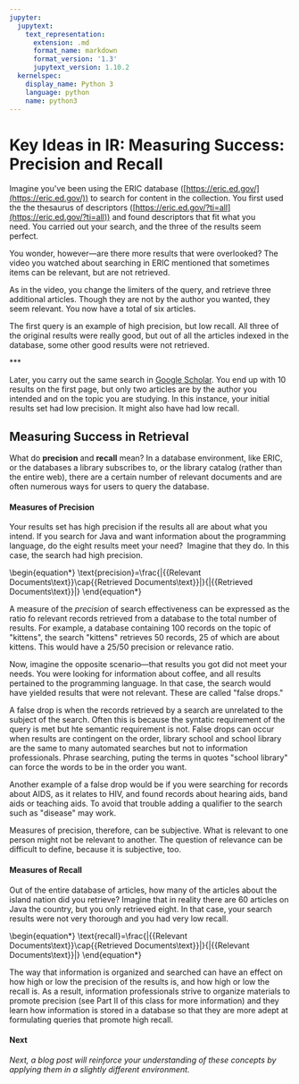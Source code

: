```yaml
---
jupyter:
  jupytext:
    text_representation:
      extension: .md
      format_name: markdown
      format_version: '1.3'
      jupytext_version: 1.10.2
  kernelspec:
    display_name: Python 3
    language: python
    name: python3
---
```


<!-- #region id="eNJa2GIBvBvH" -->
# Key Ideas in IR: Measuring Success: Precision and Recall

Imagine you've been using the ERIC database ([https://eric.ed.gov/](https://eric.ed.gov/)) to search for content in the collection. You first used the the thesaurus of descriptors ([https://eric.ed.gov/?ti=all](https://eric.ed.gov/?ti=all)) and found descriptors that fit what you need. You carried out your search, and the three of the results seem perfect.

You wonder, however—are there more results that were overlooked? The video you watched about searching in ERIC mentioned that sometimes items can be relevant, but are not retrieved.

As in the video, you change the limiters of the query, and retrieve three additional articles. Though they are not by the author you wanted, they seem relevant. You now have a total of six articles.

The first query is an example of high precision, but low recall. All three of the original results were really good, but out of all the articles indexed in the database, some other good results were not retrieved.

\*\*\*

Later, you carry out the same search in [Google Scholar](https://scholar.google.com/). You end up with 10 results on the first page, but only two articles are by the author you intended and on the topic you are studying. In this instance, your initial results set had low precision. It might also have had low recall.

## Measuring Success in Retrieval

What do **precision** and **recall** mean? In a database environment, like ERIC, or the databases a library subscribes to, or the library catalog (rather than the entire web), there are a certain number of relevant documents and are often numerous ways for users to query the database. 

#### Measures of Precision

Your results set has high precision if the results all are about what you intend. If you search for Java and want information about the programming language, do the eight results meet your need?  Imagine that they do. In this case, the search had high precision.

\begin{equation*}
\text{precision}=\frac{|\{{Relevant Documents\text\}}\cap\{{Retrieved Documents\text\}}|}{|\{{Retrieved Documents\text\}}|}
\end{equation*}


A measure of the *precision* of search effectiveness can be expressed as the ratio fo relevant records retrieved from a database to the total number of results. For example, a database containing 100 records on the topic of "kittens", the search "kittens" retrieves 50 records, 25 of which are about kittens. This would have a 25/50 precision or relevance ratio.

Now, imagine the opposite scenario—that results you got did not meet your needs. You were looking for information about coffee, and all results pertained to the programming language. In that case, the search would have yielded results that were not relevant. These are called "false drops."


A false drop is when the records retrieved by a search are unrelated to the subject of the search. Often this is because the syntatic requirement of the query is met but hte semantic requirement is not. False drops can occur when results are contingent on the order, library school and school library are the same to many automated searches but not to information professionals. Phrase searching, puting the terms in quotes "school library" can force the words to be in the order you want.

Another example of a false drop would be if you were searching for records about AIDS, as it relates to HIV, and found records about hearing aids, band aids or teaching aids. To avoid that trouble adding a qualifier to the search such as "disease" may work.

Measures of precision, therefore, can be subjective. What is relevant to one person might not be relevant to another. The question of relevance can be difficult to define, because it is subjective, too.

#### Measures of Recall

Out of the entire database of articles, how many of the articles about the island nation did you retrieve? Imagine that in reality there are 60 articles on Java the country, but you only retrieved eight. In that case, your search results were not very thorough and you had very low recall.

\begin{equation*}
\text{recall}=\frac{|\{{Relevant Documents\text\}}\cap\{{Retrieved Documents\text\}}|}{|\{{Relevant Documents\text\}}|}
\end{equation*}

The way that information is organized and searched can have an effect on how high or low the precision of the results is, and how high or low the recall is. As a result, information professionals strive to organize materials to promote precision (see Part II of this class for more information) and they learn how information is stored in a database so that they are more adept at formulating queries that promote high recall.

#### **Next**

_Next, a blog post will reinforce your understanding of these concepts by applying them in a slightly different environment._
<!-- #endregion -->

```python id="Dt5Kjvv8vBvL"

```
